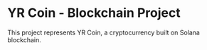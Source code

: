 # YR Coin - Blockchain Project
This project represents YR Coin, a cryptocurrency built on Solana blockchain.
